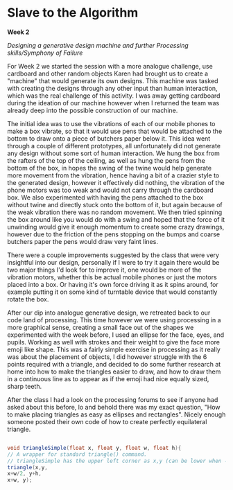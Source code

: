 # Slave to the Algorithm
**Week 2**

*Designing a generative design machine and further Processing skills/Symphony of Failure*

For Week 2 we started the session with a more analogue challenge, use cardboard and other random objects Karen had brought us to create a "machine" that would generate its own designs. This machine was tasked with creating the designs through any other input than human interaction, which was the real challenge of this activity. I was away getting cardboard during the ideation of our machine however when I returned the team was already deep into the possible construction of our machine.

The initial idea was to use the vibrations of each of our mobile phones to make a box vibrate, so that it would use pens that would be attached to the bottom to draw onto a piece of butchers paper below it. This idea went through a couple of different prototypes, all unfortunately did not generate any design without some sort of human interaction. We hung the box from the rafters of the top of the ceiling, as well as hung the pens from the bottom of the box, in hopes the swing of the twine would help generate more movement from the vibration, hence having a bit of a crazier style to the generated design, however it effectively did nothing, the vibration of the phone motors was too weak and would not carry through the cardboard box. We also experimented with having the pens attached to the box without twine and directly stuck onto the bottom of it, but again because of the weak vibration there was no random movement. We then tried spinning the box around like you would do with a swing and hoped that the force of it unwinding would give it enough momentum to create some crazy drawings, however due to the friction of the pens stopping on the bumps and coarse butchers paper the pens would draw very faint lines.

There were a couple improvements suggested by the class that were very insightful into our design, personally if I were to try it again there would be two major things I'd look for to improve it, one would be more of the vibration motors, whether this be actual mobile phones or just the motors placed into a box. Or having it's own force driving it as it spins around, for example putting it on some kind of turntable device that would constantly rotate the box.

After our dip into analogue generative design, we retreated back to our code land of processing. This time however we were using processing in a more graphical sense, creating a small face out of the shapes we experimented with the week before, I used an ellipse for the face, eyes, and pupils. Working as well with strokes and their weight to give the face more emoji like shape. This was a fairly simple exercise in processing as it really was about the placement of objects, I did however struggle with the 6 points required with a triangle, and decided to do some further research at home into how to make the triangles easier to draw, and how to draw them in a continuous line as to appear as if the emoji had nice equally sized, sharp teeth.

After the class I had a look on the processing forums to see if anyone had asked about this before, lo and behold there was my exact question, "How to make placing triangles as easy as ellipses and rectangles". Nicely enough someone posted their own code of how to create perfectly equilateral triangle.

```java

void triangleSimple(float x, float y, float w, float h){
// A wrapper for standard triangle() command.
// triangleSimple has the upper left corner as x,y (can be lower when -)
triangle(x,y,
x+w/2, y+h,
x+w, y);

```

